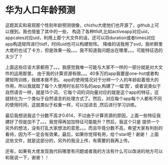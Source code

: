 # 华为人口年龄预测
这题其实和易观那个性别年龄预测很像，chizhu大佬他们也开源了，github上可以搜到。我也借鉴了其中的一些，
构造了各种tfidf,比如activeapp对应uid，appcates对应uid，利用上那个大文件的话，还可以将duration或者times对应app构造矩阵进行tiidf，时间uid也可以构建矩阵。
降维的话我用了svd，我听群里大佬的也试了卡方，但是效果一般。。。我不知道我问题出在哪里。。。可能特征选的太少了？

上面这些应该大家都用了。。。我感觉我唯一可能与大家不一样的一部分就是对大文件的运用那里。
由于我的计算资源有限。。。40多万的app我要是one-hot或者构建矩阵训练，我根本做不到。
app的使用情况对于分辨一个人的年龄起着很大的作用，所以我就取了每个人使用时长前15名的app,构建了一幅‘图’，或者说类似于自然语言一样，就是15个词，
它每个词的词向量对应的就是这个app的特征，这就转化为一个类似于自然语言的处理方式了。然后，对应每个app每个人都有不同的使用时间，这就类似于权重一样，可以加进去
,然后进行学习训练。

最后我想说我这个分数不高才0.614，不过由于计算资源的原因，上面一些特征我建好了但是加不了。。。我觉得再加加特征可能能升？然后，我这个只是
提供一个另外的想法，没有打乱大家想法的意思。。。而且毕竟分数不高，希望大家有判别的看待，因为不一定会有效果。最后，如果你觉得有用，给个star吧！谢谢！
上面这些文件，就是这部分的，另外的我没上传，有需要的我再上传。


还有，如果有大佬发现我代码哪里有问题或者我的方法有什么可以改进的地方可以和我说一下，谢谢！！
